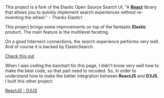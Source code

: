 This project is a fork of the Elastic Open Source Search UI, "A **[React](https://reactjs.org)** library that allows you to quickly implement search experiences without re-inventing the wheel." - Thanks Elastic!

This project brings some improvements on top of the fantastic **Elastic** product. The main feature is the multilevel faceting. 

On a good Internect connections, the search experience performs very well. And of course it is backed by ElasticSearch. 

[Check this out](https://bv.fapesp.br/en/publicacoes-cientificas)


When I was coding the barchart for this page, I didn't know very well how to make the best code, so that part need to recoded. So, in order to understand how to make the better integration between **ReactJS** and **D3JS**, I built this other project:

[ReactJS - D3JS](https://github.com/robson-koji/reactjs-d3js)
